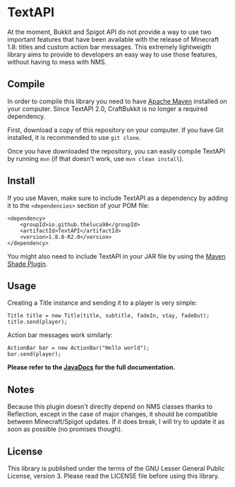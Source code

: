 # TextAPI
At the moment, Bukkit and Spigot API do not provide a way to use
two important features that have been available with the release
of Minecraft 1.8: titles and custom action bar messages. This
extremely lightweigth library aims to provide to developers an
easy way to use those features, without having to mess with NMS.

## Compile
In order to compile this library you need to have
[Apache Maven](https://maven.apache.org) installed on your
computer. Since TextAPI 2.0, CraftBukkit is no longer a required
dependency.

First, download a copy of this repository on your computer. If
you have Git installed, it is recommended to use `git clone`.

Once you have downloaded the repository, you can easily compile
TextAPI by running `mvn` (if that doesn't work, use `mvn clean
install`).

## Install
If you use Maven, make sure to include TextAPI as a dependency by
adding it to the `<dependencies>` section of your POM file:
```
<dependency>
    <groupId>io.github.theluca98</groupId>
    <artifactId>TextAPI</artifactId>
    <version>1.8.8-R2.0</version>
</dependency>
```
You might also need to include TextAPI in your JAR file by using
the [Maven Shade Plugin](https://maven.apache.org/plugins/maven-shade-plugin/).

## Usage
Creating a Title instance and sending it to a player is very simple:
```
Title title = new Title(title, subtitle, fadeIn, stay, fadeOut);
title.send(player);
```
Action bar messages work similarly:
```
ActionBar bar = new ActionBar("Hello world");
bar.send(player);
```
**Please refer to the [JavaDocs](https://theluca98.github.io/TextAPI/) for the full documentation.**

## Notes
Because this plugin doesn't directly depend on NMS classes thanks to
Reflection, except in the case of major changes, it should be compatible
between Minecraft/Spigot updates. If it does break, I will try to update
it as soon as possible (no promises though).

## License
This library is published under the terms of the GNU Lesser General
Public License, version 3. Please read the LICENSE file before
using this library.
